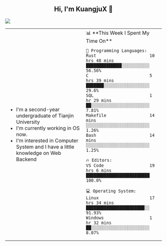 <h2 align="center"> Hi, I'm KuangjuX 👋 </h2>
<p><img src="https://w.wallhaven.cc/full/nz/wallhaven-nz1e8j.jpg"></p>
<table>
    <tr>
        <td valign="center" width="50%">
            <ul>
                <li>I'm a second-year undergraduate of Tianjin University</li>
                <li>I'm currently working in OS now.</li>
                <li>I'm interested in Computer System and I have a little knowledge on Web Backend</li>
            </ul>
        </td>
       <td valign="top" width="50%">
<!--START_SECTION:waka-->
📊 **This Week I Spent My Time On** 

```text
💬 Programming Languages: 
Rust                     10 hrs 48 mins      ██████████████░░░░░░░░░░░   56.56% 
C                        5 hrs 39 mins       ███████░░░░░░░░░░░░░░░░░░   29.6% 
SQL                      1 hr 29 mins        ██░░░░░░░░░░░░░░░░░░░░░░░   7.81% 
Makefile                 14 mins             ░░░░░░░░░░░░░░░░░░░░░░░░░   1.26% 
Bash                     14 mins             ░░░░░░░░░░░░░░░░░░░░░░░░░   1.25%

🔥 Editors: 
VS Code                  19 hrs 6 mins       █████████████████████████   100.0%

💻 Operating System: 
Linux                    17 hrs 34 mins      ███████████████████████░░   91.93% 
Windows                  1 hr 32 mins        ██░░░░░░░░░░░░░░░░░░░░░░░   8.07%

```


<!--END_SECTION:waka-->
</td></tr>
</table>


